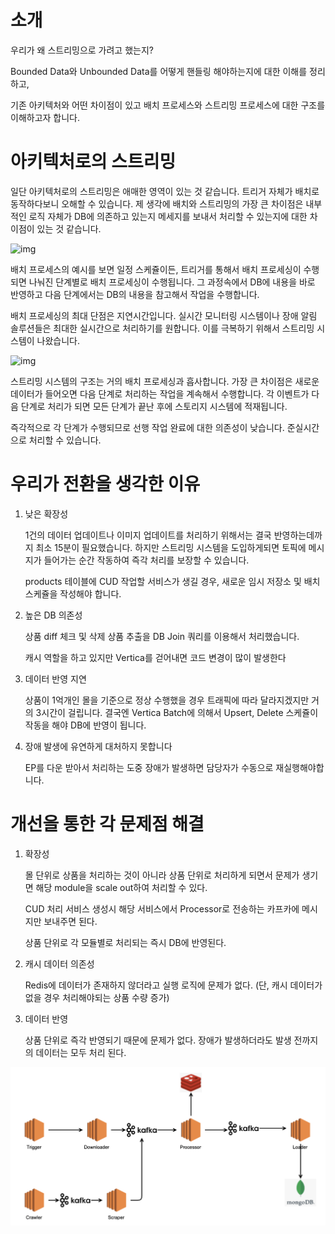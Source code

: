 # 소개

우리가 왜 스트리밍으로 가려고 했는지?

Bounded Data와 Unbounded Data를 어떻게 핸들링 해야하는지에 대한 이해를 정리하고,

기존 아키텍처와 어떤 차이점이 있고 배치 프로세스와 스트리밍 프로세스에 대한 구조를 이해하고자 합니다.



# 아키텍처로의 스트리밍

일단 아키텍처로의 스트리밍은 애매한 영역이 있는 것 같습니다. 트리거 자체가 배치로 동작하다보니 오해할 수 있습니다. 제 생각에 배치와 스트리밍의 가장 큰 차이점은 내부적인 로직 자체가 DB에 의존하고 있는지 메세지를 보내서 처리할 수 있는지에 대한 차이점이 있는 것 같습니다.

![img](https://i.imgur.com/N4LpZmz.png)

배치 프로세스의 예시를 보면 일정 스케쥴이든, 트리거를 통해서 배치 프로세싱이 수행되면 나눠진 단계별로 배치 프로세싱이 수행됩니다. 그 과정속에서 DB에 내용을 바로 반영하고 다음 단계에서는 DB의 내용을 참고해서 작업을 수행합니다.

배치 프로세싱의 최대 단점은 지연시간입니다. 실시간 모니터링 시스템이나 장애 알림 솔루션들은 최대한 실시간으로 처리하기를 원합니다. 이를 극복하기 위해서 스트리밍 시스템이 나왔습니다.



![img](https://i.imgur.com/CewfQLq.png)

스트리밍 시스템의 구조는 거의 배치 프로세싱과 흡사합니다. 가장 큰 차이점은 새로운 데이터가 들어오면 다음 단계로 처리하는 작업을 계속해서 수행합니다. 각 이벤트가 다음 단계로 처리가 되면 모든 단계가 끝난 후에 스토리지 시스템에 적재됩니다.

즉각적으로 각 단계가 수행되므로 선행 작업 완료에 대한 의존성이 낮습니다. 준실시간으로 처리할 수 있습니다.



# 우리가 전환을 생각한 이유

1. 낮은 확장성

   1건의 데이터 업데이트나 이미지 업데이트를 처리하기 위해서는 결국 반영하는데까지 최소 15분이 필요했습니다. 하지만 스트리밍 시스템을 도입하게되면 토픽에 메시지가 들어가는 순간 작동하여 즉각 처리를 보장할 수 있습니다.

   products 테이블에 CUD 작업할 서비스가 생길 경우, 새로운 임시 저장소 및 배치 스케쥴을 작성해야 합니다.

2. 높은 DB 의존성

   상품 diff 체크 및 삭제 상품 추출을 DB Join 쿼리를 이용해서 처리했습니다.

   캐시 역할을 하고 있지만 Vertica를 걷어내면 코드 변경이 많이 발생한다

3. 데이터 반영 지연

   상품이 1억개인 몰을 기준으로 정상 수행했을 경우 트래픽에 따라 달라지겠지만 거의 3시간이 걸립니다. 결국엔 Vertica Batch에 의해서 Upsert, Delete 스케쥴이 작동을 해야 DB에 반영이 됩니다.

4. 장애 발생에 유연하게 대처하지 못합니다

   EP를 다운 받아서 처리하는 도중 장애가 발생하면 담당자가 수동으로 재실행해야합니다.



# 개선을 통한 각 문제점 해결

1. 확장성

   몰 단위로 상품을 처리하는 것이 아니라 상품 단위로 처리하게 되면서 문제가 생기면 해당 module을 scale out하여 처리할 수 있다.

   CUD 처리 서비스 생성시 해당 서비스에서 Processor로 전송하는 카프카에 메시지만 보내주면 된다.

   상품 단위로 각 모듈별로 처리되는 즉시 DB에 반영된다.

2. 캐시 데이터 의존성

   Redis에 데이터가 존재하지 않더라고 실행 로직에 문제가 없다. (단, 캐시 데이터가 없을 경우 처리해야되는 상품 수량 증가)

3. 데이터 반영

   상품 단위로 즉각 반영되기 때문에 문제가 없다. 장애가 발생하더라도 발생 전까지의 데이터는 모두 처리 된다.

![2023-05-08_11.23.50](images/2023-05-08_11.23.50.png)



